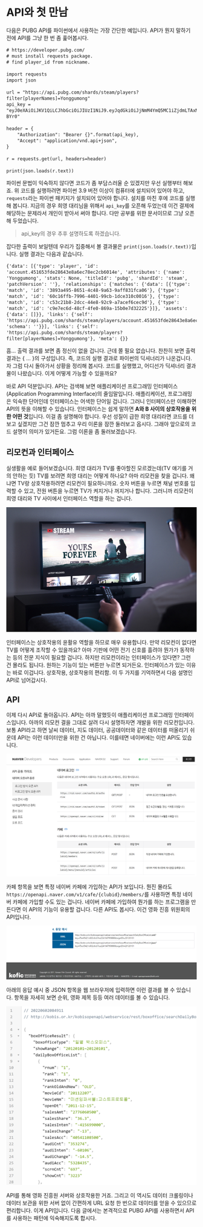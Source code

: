 # API와 첫 만남

다음은 PUBG API를 파이썬에서 사용하는 가장 간단한 예입니다. API가 뭔지 말하기 전에 API를 그냥 한 번 좀 훑어봅시다.

```{python}
# https://developer.pubg.com/
# must install requests package.
# find player_id from nickname.

import requests
import json

url = "https://api.pubg.com/shards/steam/players?filter[playerNames]=Yonggumong"
api_key = "eyJ0eXAiOiJKV1QiLCJhbGciOiJIUzI1NiJ9.eyJqdGkiOiJjNmM4YmQ5MC1iZjdmLTAxM2EtODMyMi00ZDEyNzA1YmVhZmEiLCJpc3MiOiJnYW1lbG9ja2VyIiwiaWF0IjoxNjUzNjEwNDE2LCJwdWIiOiJibHVlaG9sZSIsInRpdGxlIjoicHViZyIsImFwcCI6Imluc3RhbnQtc3R1ZHktIn0.6faRyUOGrdSJN6PkcQc6uBoAq5e8rYX30AO3he-BYr0"

header = {
    "Authorization": "Bearer {}".format(api_key),
    "Accept": "application/vnd.api+json",
}

r = requests.get(url, headers=header)

print(json.loads(r.text))
```

파이썬 문법이 익숙하지 않다면 코드가 좀 부담스러울 순 있겠지만 우선 실행부터 해보죠. 위 코드를 실행하려면 파이썬 3.9 버전 이상이 컴퓨터에 설치되어 있어야 하고, `requests`라는 파이썬 패키지가 설치되어 있어야 합니다. 설치를 마친 후에 코드를 실행해 봅니다. 지금의 경우 희영 대리님을 위해서 `api_key`를 오픈해 두었는데 이건 결제에 해당하는 문제라서 개인이 받아서 써야 합니다. 다만 공부를 위한 문서이므로 그냥 오픈해 두었습니다.

> api_key의 경우 추후 설명하도록 하겠습니다.

잡다한 출력이 보일텐데 우리가 집중해서 볼 결과물은 `print(json.loads(r.text))`입니다. 실행 결과는 다음과 같습니다.

```
{'data': [{'type': 'player', 'id': 'account.451653fde28643e8a6ec78ec2cb6014e', 'attributes': {'name': 'Yonggumong', 'stats': None, 'titleId': 'pubg', 'shardId': 'steam', 'patchVersion': ''}, 'relationships': {'matches': {'data': [{'type': 'match', 'id': '3893a495-8651-4c48-9a63-9aff831fca06'}, {'type': 'match', 'id': '60c16ffb-7996-4401-99cb-1dce310c0016'}, {'type': 'match', 'id': 'c53c21b8-2dcc-44e8-92c9-a7acef6cec9d'}, {'type': 'match', 'id': 'c9e7ec6d-48cf-4fe0-869a-15b0e7d32225'}]}, 'assets': {'data': []}}, 'links': {'self': 'https://api.pubg.com/shards/steam/players/account.451653fde28643e8a6ec78ec2cb6014e', 'schema': ''}}], 'links': {'self': 'https://api.pubg.com/shards/steam/players?filter[playerNames]=Yonggumong'}, 'meta': {}}
```

흠... 출력 결과를 보면 좀 정신이 없을 겁니다. 근데 쫄 필요 없습니다. 찬찬히 보면 출력 결과는 { ... }의 구성입니다. 즉, 코드의 실행 결과로 파이썬의 딕셔너리가 나온겁니다. 자 그럼 다시 돌아가서 상황을 정리해 봅시다. 코드를 실행했고, 어디선가 딕셔너리 결과물이 나왔습니다. 이게 어떻게 가능할 수 있을까요?

바로 API 덕분입니다. API는 검색해 보면 애플리케이션 프로그래밍 인터페이스(Application Programming Interface)의 줄임말입니다. 애플리케이션, 프로그래밍은 익숙한 단어인데 인터페이스는 어색한 단어일 겁니다. 그러니 인터페이스만 이해하면 API의 뜻을 이해할 수 있습니다. 인터페이스는 쉽게 말하면 **A와 B 사이의 상호작용을 위한 어떤 것**입니다. 이걸 좀 설명해야 합니다. 우선 성질이 급한 희영 대리라면 코드를 더 보고 싶겠지만 그건 잠깐 멈추고 우리 이론을 잠깐 둘러보고 옵시다. 그래야 앞으로의 코드 설명이 의미가 있거든요. 그럼 이론을 좀 둘러보겠습니다.

## 리모컨과 인터페이스
실생활을 예로 들어보겠습니다. 희영 대리가 TV를 좋아할진 모르겠는데(TV 얘기를 거의 안하는 듯) TV를 보려면 희영 대리는 어떻게 하나요? 아마 리모컨을 찾을 겁니다. 왜냐면 TV랑 상호작용하려면 리모컨이 필요하니까요. 숫자 버튼을 누르면 채널 번호를 입력할 수 있고, 전원 버튼을 누르면 TV가 켜지거나 꺼지거나 합니다. 그러니까 리모컨이 희영 대리와 TV 사이에서 인터페이스 역할을 하는 겁니다.

![tv_remocon](./image/tv-remocon.jpg)

인터페이스는 상호작용의 윤활유 역할을 하므로 매우 유용합니다. 만약 리모컨이 없다면 TV를 어떻게 조작할 수 있을까요? 아마 기판에 어떤 전기 신호를 흘려야 뭔가가 동작하는 등의 전문 지식이 필요할 겁니다. 하지만 리모컨이라는 인터페이스가 있다면? 그런 건 몰라도 됩니다. 원하는 기능이 있는 버튼만 누르면 되거든요. 인터페이스가 있는 이유는 바로 이겁니다. 상호작용, 상호작용의 편리함. 이 두 가지를 기억하면서 다음 설명인 API로 넘어갑시다.

## API
이제 다시 API로 돌아옵니다. API는 아까 말했듯이 애플리케이션 프로그래밍 인터페이스입니다. 아까의 리모컨 결을 그대로 살려 다시 설명하자면 개발을 위한 리모컨입니다. 보통 API라고 하면 날씨 데이터, 지도 데이터, 공공데이터와 같은 데이터를 떠올리기 쉬운데 API는 이런 데이터만을 위한 건 아닙니다. 이를테면 네이버에는 이런 API도 있습니다.

![naver-api-cafe-join](./image/naver-api-cafe-join.png)

카페 항목을 보면 특정 네이버 카페에 가입하는 API가 보입니다. 뭔진 몰라도 `https://openapi.naver.com/v1/cafe/{clubid}/members/`를 사용하면 특정 네이버 카페에 가입할 수도 있는 겁니다. 네이버 카페에 가입하여 뭔가를 하는 프로그램을 만든다면 이 API의 기능이 유용할 겁니다. 다른 API도 봅시다. 이건 영화 진흥 위원회의 API입니다.

![movie-api](./image/movie-api.png)

아래의 응답 예시 중 JSON 항목을 웹 브라우저에 입력하면 이런 결과를 볼 수 있습니다. 항목을 자세히 보면 순위, 영화 제목 등등 여러 데이터를 볼 수 있습니다.

![](./image/movie-api-result-sample.png)

API를 통해 영화 진흥원 서버와 상호작용한 거죠. 그리고 이 역시도 데이터 크롤링이나 데이터 보관을 위한 서버 없이 간편하게 URL 요청 한 번으로 데이터를 얻을 수 있으므로 편리합니다. 이게 API입니다. 다음 글에서는 본격적으로 PUBG API를 사용하면서 API를 사용하는 패턴에 익숙해지도록 합시다.